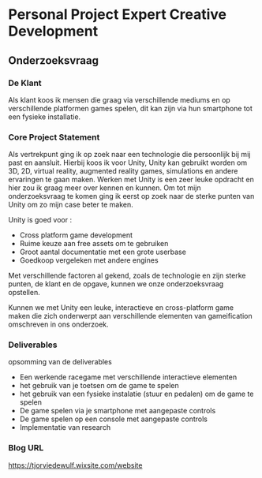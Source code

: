 # Personal Project Expert Creative Development

## Onderzoeksvraag

### De Klant
Als klant koos ik mensen die graag via verschillende mediums en op verschillende platformen games spelen, dit kan zijn via hun smartphone tot een fysieke installatie.

### Core Project Statement
Als vertrekpunt ging ik op zoek naar een technologie die persoonlijk bij mij past en aansluit. Hierbij koos ik voor Unity, Unity kan gebruikt worden om 3D, 2D, virtual reality, augmented reality games, simulations en andere ervaringen te gaan maken. Werken met Unity is een zeer leuke opdracht en hier zou ik graag meer over kennen en kunnen. Om tot mijn onderzoeksvraag te komen ging ik eerst op zoek naar de sterke punten van Unity om zo mijn case beter te maken.

Unity is goed voor : 
- Cross platform game development
- Ruime keuze aan free assets om te gebruiken
- Groot aantal documentatie met een grote userbase
- Goedkoop vergeleken met andere engines

Met verschillende factoren al gekend, zoals de technologie en zijn sterke punten, de klant en de opgave, kunnen we onze onderzoeksvraag opstellen.

Kunnen we met Unity een leuke, interactieve en cross-platform game maken die zich onderwerpt aan verschillende elementen van gameification omschreven in ons onderzoek.


### Deliverables
opsomming van de deliverables
* Een werkende racegame met verschillende interactieve elementen
* het gebruik van je toetsen om de game te spelen
* het gebruik van een fysieke instalatie (stuur en pedalen) om de game te spelen
* De game spelen via je smartphone met aangepaste controls
* De game spelen op een console met aangepaste controls
* Implementatie van research


### Blog URL
https://tjorviedewulf.wixsite.com/website
